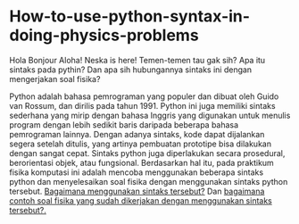 # How-to-use-python-syntax-in-doing-physics-problems
Hola Bonjour Aloha! Neska is here! Temen-temen tau gak sih? Apa itu sintaks pada pythin? Dan apa sih hubungannya sintaks ini dengan mengerjakan soal fisika?


Python adalah bahasa pemrograman yang populer dan dibuat oleh Guido van Rossum, dan dirilis pada tahun 1991. 
Python ini juga memiliki sintaks sederhana yang mirip dengan bahasa Inggris yang digunakan untuk menulis program dengan lebih sedikit baris daripada beberapa bahasa pemrograman lainnya.
Dengan adanya sintaks, kode dapat dijalankan segera setelah ditulis, yang artinya pembuatan prototipe bisa dilakukan dengan sangat cepat.
Sintaks python juga diperlakukan secara prosedural, berorientasi objek, atau fungsional.
Berdasarkan hal itu, pada praktikum fisika komputasi ini adalah mencoba menggunakan beberapa sintaks python dan menyelesaikan soal fisika dengan menggunakan sintaks python tersebut. [Bagaimana menggunakan sintaks tersebut?](https://github.com/neskamutiaraistri/How-to-use-python-syntax-in-doing-physics-problems/blob/5dcb4dd74b12992f04c70549bdecfa28bfc27a9f/Tutorial_Sintaks_Python.ipynb) Dan [bagaimana contoh soal fisika yang sudah dikerjakan dengan menggunakan sintaks tersebut?.](https://github.com/neskamutiaraistri/How-to-use-python-syntax-in-doing-physics-problems/blob/5dcb4dd74b12992f04c70549bdecfa28bfc27a9f/Mengerjakan_Soal_Fisika.ipynb)
